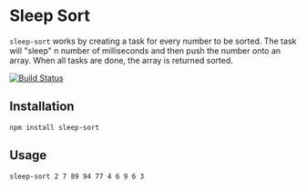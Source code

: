 # Sleep Sort

`sleep-sort` works by creating a task for every number to be sorted. The task
will "sleep" n number of milliseconds and then push the number onto an array.
When all tasks are done, the array is returned sorted.

[![Build Status](https://secure.travis-ci.org/andersjanmyr/sleep-sort.png)](http://travis-ci.org/andersjanmyr/sleep-sort)

## Installation

    npm install sleep-sort

## Usage

    sleep-sort 2 7 89 94 77 4 6 9 6 3

